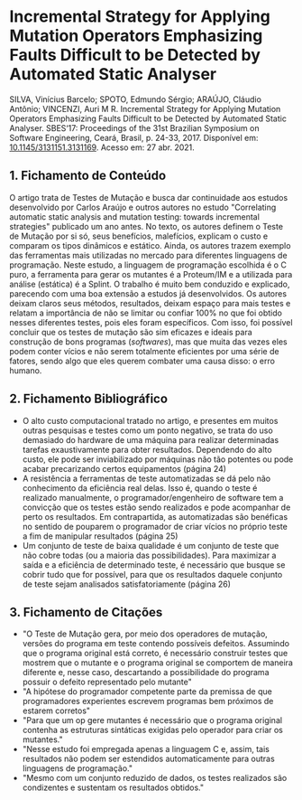 # Incremental Strategy for Applying Mutation Operators Emphasizing Faults Difficult to be Detected by Automated Static Analyser

SILVA, Vinícius Barcelo; SPOTO, Edmundo Sérgio; ARAÚJO, Cláudio Antônio; VINCENZI, Auri M R. Incremental Strategy for Applying Mutation Operators Emphasizing Faults Difficult to be Detected by Automated Static Analyser. SBES‘17: Proceedings of the 31st Brazilian Symposium on Software Engineering, Ceará, Brasil, p. 24-33, 2017. Disponível em: [10.1145/3131151.3131169](https://doi.org/10.1145/3131151.3131169). Acesso em: 27 abr. 2021.

## 1. Fichamento de Conteúdo

O artigo trata de Testes de Mutação e busca dar continuidade aos estudos desenvolvido por Carlos Araújo e outros autores no estudo "Correlating automatic static analysis and mutation testing: towards incremental strategies" publicado um ano antes. No texto, os autores definem o Teste de Mutação por si só, seus benefícios, malefícios, explicam o custo e comparam os tipos dinâmicos e estático. Ainda, os autores trazem exemplo das ferramentas mais utilizadas no mercado para diferentes linguagens de programação. Neste estudo, a linguagem de programação escolhida é o C puro, a ferramenta para gerar os mutantes é a Proteum/IM e a utilizada para análise (estática) é a Splint. O trabalho é muito bem conduzido e explicado, parecendo com uma boa extensão a estudos já desenvolvidos. Os autores deixam claros seus métodos, resultados, deixam espaço para mais testes e relatam a importância de não se limitar ou confiar 100% no que foi obtido nesses diferentes testes, pois eles foram específicos. Com isso, foi possível concluir que os testes de mutação são sim eficazes e ideais para construção de bons programas (_softwares_), mas que muita das vezes eles podem conter vícios e não serem totalmente eficientes por uma série de fatores, sendo algo que eles querem combater uma causa disso: o erro humano.

## 2. Fichamento Bibliográfico

* O alto custo computacional tratado no artigo, e presentes em muitos outras pesquisas e testes como um ponto negativo, se trata do uso demasiado do hardware de uma máquina para realizar determinadas tarefas exaustivamente para obter resultados. Dependendo do alto custo, ele pode ser inviabilizado por máquinas não tão potentes ou pode acabar precarizando certos equipamentos (página 24)
* A resistência a ferramentas de teste automatizadas se dá pelo não conhecimento da eficiência real delas. Isso é, quando o teste é realizado manualmente, o programador/engenheiro de software tem a convicção que os testes estão sendo realizados e pode acompanhar de perto os resultados. Em contrapartida, as automatizadas são benéficas no sentido de pouparem o programador de criar vícios no próprio teste a fim de manipular resultados (página 25)
* Um conjunto de teste de baixa qualidade é um conjunto de teste que não cobre todas (ou a maioria das possibilidades). Para maximizar a saída e a eficiência de determinado teste, é necessário que busque se cobrir tudo que for possível, para que os resultados daquele conjunto de teste sejam analisados satisfatoriamente (página 26)

## 3. Fichamento de Citações

* "O Teste de Mutação gera, por meio dos operadores de mutação, versões do programa em teste contendo possíveis defeitos. Assumindo que o programa original está correto, é necessário construir testes que mostrem que o mutante e o programa original se comportem de maneira diferente e, nesse caso, descartando a possibilidade do programa possuir o defeito representado pelo mutante"
* "A hipótese do programador competente parte da premissa de que programadores experientes escrevem programas bem próximos de estarem corretos"
* "Para que um op gere mutantes é necessário que o programa original contenha as estruturas sintáticas exigidas pelo operador para criar os mutantes."
* "Nesse estudo foi empregada apenas a linguagem C e, assim, tais resultados não podem ser estendidos automaticamente para outras linguagens de programação."
* "Mesmo com um conjunto reduzido de dados, os testes realizados são condizentes e sustentam os resultados obtidos."

